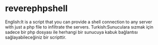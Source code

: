 # reverephpshell
English:It is a script that you can provide a shell connection to any server with just a php file to infiltrate the servers.
Turkish:Sunuculara sızmak için sadece bir php dosyası ile herhangi bir sunucuya kabuk bağlantısı sağlayabileceğiniz bir scripttir.

